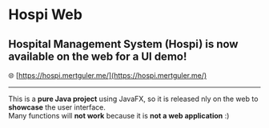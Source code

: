 # Hospi Web

## Hospital Management System (Hospi) is now available on the web for a **UI demo!**

🌐 [https://hospi.mertguler.me/](https://hospi.mertguler.me/)

---

This is a **pure Java project** using JavaFX, so it is released nly on the web to **showcase** the user interface.  
Many functions will **not work** because it is **not a web application** :)
